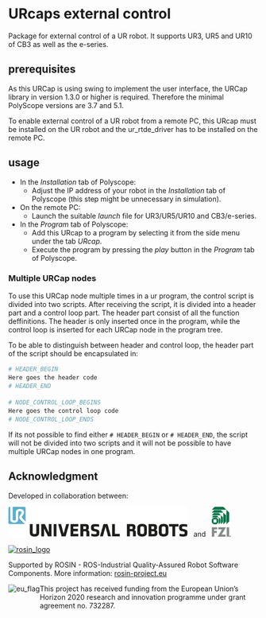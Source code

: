 # URcaps external control
Package for external control of a UR robot. It supports UR3, UR5 and UR10 of CB3 as well as the e-series.

## prerequisites
As this URCap is using swing to implement the user interface, the URCap library in version 1.3.0 or
higher is required. Therefore the minimal PolyScope versions are 3.7 and 5.1.

To enable external control of a UR robot from a remote PC, this URcap must be installed on the UR robot and the ur\_rtde\_driver has to be installed on the remote PC. 

## usage
* In the _Installation_ tab of Polyscope:
	* Adjust the IP address of your robot in the _Installation_ tab of Polyscope (this step might be unnecessary in simulation). 
* On the remote PC:
	* Launch the suitable _launch_ file for UR3/UR5/UR10 and CB3/e-series.
* In the _Program_ tab of Polyscope:
	* Add this URcap to a program by selecting it from the side menu under the tab _URcap_.
	* Execute the program by pressing the _play_ button in the _Program_ tab of Polyscope.

### Multiple URCap nodes
To use this URCap node multiple times in a ur program, the control script is divided into two
scripts. After receiving the script, it is divided into a header part and a control loop part. The
header part consist of all the function deffinitions. The header is only inserted once in the 
program, while the control loop is inserted for each URCap node in the program tree.

To be able to distinguish between header and control loop, the header part of the script should be
encapsulated in:
```bash
# HEADER_BEGIN
Here goes the header code
# HEADER_END

# NODE_CONTROL_LOOP_BEGINS
Here goes the control loop code
# NODE_CONTROL_LOOP_ENDS
```
If its not possible to find either `# HEADER_BEGIN` or `# HEADER_END`, the script will not be
divided into two scripts and it will not be possible to have multiple URCap nodes in one program.

## Acknowledgment
Developed in collaboration between:

[<img height="60" alt="Universal Robots A/S" src="doc/resources/ur_logo.jpg">](https://www.universal-robots.com/) &nbsp; and &nbsp;
[<img height="60" alt="FZI Research Center for Information Technology" src="doc/resources/fzi-logo_transparenz.png">](https://www.fzi.de).

<!--
    ROSIN acknowledgement from the ROSIN press kit
    @ https://github.com/rosin-project/press_kit
-->

<a href="http://rosin-project.eu">
  <img src="http://rosin-project.eu/wp-content/uploads/rosin_ack_logo_wide.png"
       alt="rosin_logo" height="60" >
</a>

Supported by ROSIN - ROS-Industrial Quality-Assured Robot Software Components.
More information: <a href="http://rosin-project.eu">rosin-project.eu</a>

<img src="http://rosin-project.eu/wp-content/uploads/rosin_eu_flag.jpg"
     alt="eu_flag" height="45" align="left" >

This project has received funding from the European Union’s Horizon 2020
research and innovation programme under grant agreement no. 732287.
